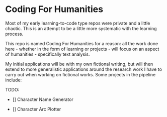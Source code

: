 # Coding For Humanities 
 
 
Most of my early learning-to-code type repos were private and a little chaotic.
This is an attempt to be a little more systematic with the learning process.

This repo is named Coding For Humanities for a reason: all the work done here -
whether in the form of learning or projects - will focus on an aspect of
humanities - specifically text analysis. 

My initial applications will be with my own fictional writing, but will then
extend to more generalistic applications around the research work I have to
carry out when working on fictional works. Some projects in the pipeline
include: 

TODO:

- [] Character Name Generator

- [] Character Arc Plotter

